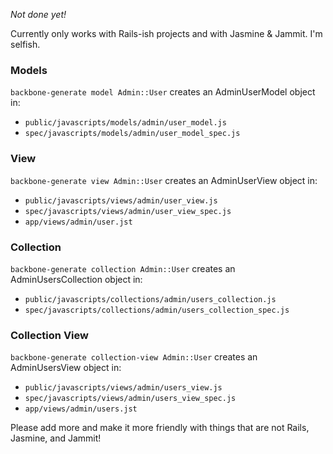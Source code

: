 *Not done yet!*

Currently only works with Rails-ish projects and with Jasmine & Jammit. I'm selfish.

### Models

`backbone-generate model Admin::User` creates an AdminUserModel object in:

* `public/javascripts/models/admin/user_model.js`
* `spec/javascripts/models/admin/user_model_spec.js`

### View

`backbone-generate view Admin::User` creates an AdminUserView object in:

* `public/javascripts/views/admin/user_view.js`
* `spec/javascripts/views/admin/user_view_spec.js`
* `app/views/admin/user.jst`

### Collection

`backbone-generate collection Admin::User` creates an AdminUsersCollection object in:

* `public/javascripts/collections/admin/users_collection.js`
* `spec/javascripts/collections/admin/users_collection_spec.js`

### Collection View

`backbone-generate collection-view Admin::User` creates an AdminUsersView object in:

* `public/javascripts/views/admin/users_view.js`
* `spec/javascripts/views/admin/users_view_spec.js`
* `app/views/admin/users.jst`

Please add more and make it more friendly with things that are not Rails, Jasmine, and Jammit!

